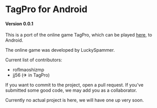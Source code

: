 # TagPro for Android
#### Version 0.0.1

This is a port of the online game TagPro, which can be played [here](http://tagpro.koalabeast.com), to Android.

The online game was developed by LuckySpammer.

Current list of contributors:
* roflmaoshizmp
* jj56 (✈ in TagPro)

If you want to commit to the project, open a pull request. If you've submitted some good code, we may add you as a collaborator.

Currently no actual project is here, we will have one up very soon.
